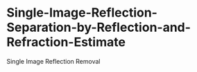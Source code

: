 # Single-Image-Reflection-Separation-by-Reflection-and-Refraction-Estimate
Single Image Reflection Removal
